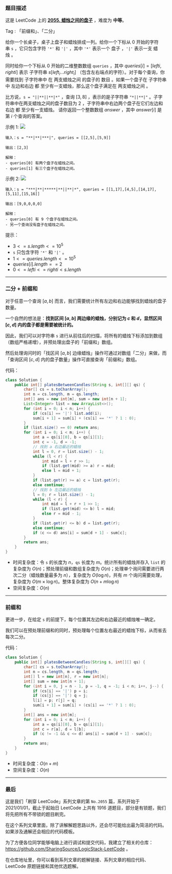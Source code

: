 ### 题目描述

这是 LeetCode 上的 **[2055. 蜡烛之间的盘子](https://leetcode-cn.com/problems/plates-between-candles/solution/gong-shui-san-xie-er-fen-qian-zhui-he-yu-0qt0/)** ，难度为 **中等**。

Tag : 「前缀和」、「二分」



给你一个长桌子，桌子上盘子和蜡烛排成一列。给你一个下标从 $0$ 开始的字符串 `s` ，它只包含字符 `'*'` 和 `'|'` ，其中 `'*'` 表示一个 盘子 ，`'|'` 表示一支 蜡烛 。

同时给你一个下标从 $0$ 开始的二维整数数组 `queries` ，其中 $queries[i] = [lefti, righti]$ 表示 子字符串 $s[left_i...right_i]$ （包含左右端点的字符）。对于每个查询，你需要找到 子字符串中 在 两支蜡烛之间 的盘子的 数目 。如果一个盘子在 子字符串中 左边和右边 都 至少有一支蜡烛，那么这个盘子满足在 两支蜡烛之间 。

比方说，`s = "||**||**|*"` ，查询 $[3, 8]$ ，表示的是子字符串 `"*||**|"` 。子字符串中在两支蜡烛之间的盘子数目为 $2$ ，子字符串中右边两个盘子在它们左边和右边 都 至少有一支蜡烛。
请你返回一个整数数组 $answer$ ，其中 $answer[i]$ 是第 $i$ 个查询的答案。

示例 1:
![](https://assets.leetcode.com/uploads/2021/10/04/ex-1.png)
```
输入：s = "**|**|***|", queries = [[2,5],[5,9]]

输出：[2,3]

解释：
- queries[0] 有两个盘子在蜡烛之间。
- queries[1] 有三个盘子在蜡烛之间。
```
示例 2:
![](https://assets.leetcode.com/uploads/2021/10/04/ex-2.png)
```
输入：s = "***|**|*****|**||**|*", queries = [[1,17],[4,5],[14,17],[5,11],[15,16]]

输出：[9,0,0,0,0]

解释：
- queries[0] 有 9 个盘子在蜡烛之间。
- 另一个查询没有盘子在蜡烛之间。
```

提示：
* $3 <= s.length <= 10^5$
* `s` 只包含字符 `'*'` 和 `'|'` 。
* $1 <= queries.length <= 10^5$
* $queries[i].length == 2$
* $0 <= lefti <= righti < s.length$

---

### 二分 + 前缀和

对于任意一个查询 $[a, b]$ 而言，我们需要统计所有左边和右边能够找到蜡烛的盘子数量。

一个自然的想法是：**找到区间 $[a, b]$ 两边缘的蜡烛，分别记为 $c$ 和 $d$，显然区间 $[c, d]$ 内的盘子都是需要被统计的。**

因此，我们可以对字符串 `s` 进行从前往后的扫描，将所有的蜡烛下标添加到数组（数组严格递增），并预处理出盘子的「前缀和」数组。

然后处理询问时的「找区间 $[a, b]$ 边缘蜡烛」操作可通过对数组「二分」来做，而「查询区间 $[c, d]$ 内的盘子数量」操作可直接查询「前缀和」数组。

代码：
```Java
class Solution {
    public int[] platesBetweenCandles(String s, int[][] qs) {
        char[] cs = s.toCharArray();
        int n = cs.length, m = qs.length;
        int[] ans = new int[m], sum = new int[n + 1];
        List<Integer> list = new ArrayList<>();
        for (int i = 0; i < n; i++) {
            if (cs[i] == '|') list.add(i);
            sum[i + 1] = sum[i] + (cs[i] == '*' ? 1 : 0);
        }
        if (list.size() == 0) return ans;
        for (int i = 0; i < m; i++) {
            int a = qs[i][0], b = qs[i][1];
            int c = -1, d = -1;
            // 找到 a 右边最近的蜡烛
            int l = 0, r = list.size() - 1;
            while (l < r) {
                int mid = l + r >> 1;
                if (list.get(mid) >= a) r = mid;
                else l = mid + 1;
            }
            if (list.get(r) >= a) c = list.get(r);
            else continue;
            // 找到 b 左边最近的蜡烛
            l = 0; r = list.size() - 1;
            while (l < r) {
                int mid = l + r + 1 >> 1;
                if (list.get(mid) <= b) l = mid;
                else r = mid - 1;
            }
            if (list.get(r) <= b) d = list.get(r);
            else continue;
            if (c <= d) ans[i] = sum[d + 1] - sum[c];
        }
        return ans;
    }
}
```
* 时间复杂度：令 `s` 的长度为 $n$，`qs` 长度为 $m$。统计所有的蜡烛并存入 `list` 的复杂度为 $O(n)$；预处理前缀和数组复杂度为 $O(n)$；处理单个询问需要进行两次二分（蜡烛数量最多为 $n$），复杂度为 $O(\log{n})$，共有 $m$ 个询问需要处理，复杂度为 $O(m \times \log{n})$。整体复杂度为 $O(n + m\log{n})$
* 空间复杂度：$O(n)$

---

### 前缀和 

更进一步，在给定 `s` 的前提下，每个位置其左边和右边最近的蜡烛唯一确定。

我们可以在预处理前缀和的同时，预处理每个位置左右最近的蜡烛下标，从而省去每次二分。

代码：
```Java
class Solution {
    public int[] platesBetweenCandles(String s, int[][] qs) {
        char[] cs = s.toCharArray();
        int n = cs.length, m = qs.length;
        int[] l = new int[n], r = new int[n];
        int[] sum = new int[n + 1];
        for (int i = 0, j = n - 1, p = -1, q = -1; i < n; i++, j--) {
            if (cs[i] == '|') p = i;
            if (cs[j] == '|') q = j;
            l[i] = p; r[j] = q;
            sum[i + 1] = sum[i] + (cs[i] == '*' ? 1 : 0);
        }
        int[] ans = new int[m];
        for (int i = 0; i < m; i++) {
            int a = qs[i][0], b = qs[i][1];
            int c = r[a], d = l[b];
            if (c != -1 && c <= d) ans[i] = sum[d + 1] - sum[c];
        }
        return ans;
    }
}
```
* 时间复杂度：$O(n + m)$
* 空间复杂度：$O(n)$

---

### 最后

这是我们「刷穿 LeetCode」系列文章的第 `No.2055` 篇，系列开始于 2021/01/01，截止于起始日 LeetCode 上共有 1916 道题目，部分是有锁题，我们将先把所有不带锁的题目刷完。

在这个系列文章里面，除了讲解解题思路以外，还会尽可能给出最为简洁的代码。如果涉及通解还会相应的代码模板。

为了方便各位同学能够电脑上进行调试和提交代码，我建立了相关的仓库：https://github.com/SharingSource/LogicStack-LeetCode 。

在仓库地址里，你可以看到系列文章的题解链接、系列文章的相应代码、LeetCode 原题链接和其他优选题解。


